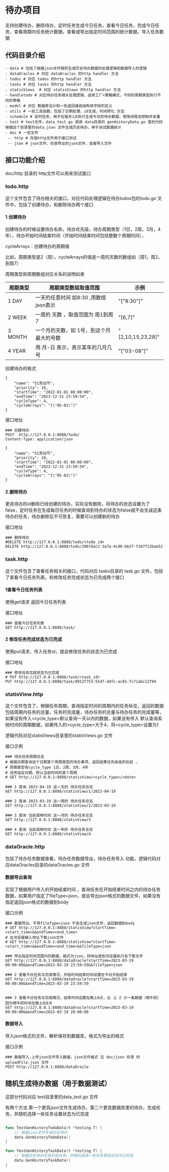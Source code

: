 # 待办项目

支持创建待办，删除待办，定时任务生成今日任务，查看今日任务，完成今日任务，查看周期内任务统计数据，查看或导出指定时间范围的统计数据，导入任务数据

## 代码目录介绍

```
- data # 包括了根据json文件随机生成历史待办数据的处理逻辑和数据导入的逻辑
- dataOracles # 对应 dataOracles 的http handler 方法
- todos # 对应 todos 的http handler 方法
- tasks # 对应 tasks 的http handler 方法
- statisViews  # 对应 statisViews 的http handler 方法
- handletodo # 对应待办任务相关处理逻辑，选用工厂+策略模式，不同的周期类型执行不同的策略
- model # 对应 数据库设计和一些返回接收结构体字段的定义
- utils # 一些工具函数，包括了日期处理，id生成，时间转化 方法
- schedule # 定时任务，用于在每天1点执行生成今日的待办数据，使用线程池控制并发量
- test # test文件，data_test.go 调用 data目录的 genHistoryData.go 里的代码根据这个目录里的data.json 文件生成历史待办，用于测试数据统计
- doc # 一些文件
 -- http # 存放http文件用于接口测试
 -- json # json文件，存放导出的json文件，或者导入文件

```



## 接口功能介绍

doc/http 目录的 http文件可以用来测试接口

### todo.http

这个文件包含了待办相关的接口，对应代码处理逻辑在待办todos包的todo.go 文件中，包括了创建待办，和删除待办两个接口

#### 1.创建待办

创建待办的时候设置待办名称，待办优先级，待办周期类型（1日，2周，3月，4年），待办开始时间结束时间（开始时间结束时间包括整数个周期时间），

cycleArrays：创建待办的周期值

比如，周期类型是2（周），cycleArrays的值是一周的天数的数组如（周1，周2，到周7）

周期类型和周期数组对应关系的说明如表

| 周期类型 | 周期类型数组取值范围                     | 示例              |
| -------- | ---------------------------------------- | ----------------- |
| 1 DAY    | 一天的任意时间 如8:30 ,用数组json表示    | "[\"8:30\"]"      |
| 2 WEEK   | 一周的 天数 ，取值范围为 周1到周7        | "[6,7]"           |
| 3 MONTH  | 一个月的天数，如 1号，到这个月最大的号数 | "[2,10,15,23,28]" |
| 4 YEAR   | 用 月-日 表示，表示某年的几月几号        | "[\"03-08\"]"     |

创建待办的格式

```
{
    "name": "51劳动节",
    "priority": 10,
    "startTime": "2022-01-01 00:00:00",
    "endTime": "2023-12-31 23:59:59",
    "cycleType": 4,
    "cycleArrays": "[\"05-01\"]"
}
```

接口地址

```http
### 创建待办
POST  http://127.0.0.1:8888/todo/
Content-Type: application/json

{
    "name": "51劳动节",
    "priority": 10,
    "startTime": "2022-01-01 00:00:00",
    "endTime": "2023-12-31 23:59:59",
    "cycleType": 4,
    "cycleArrays": "[\"05-01\"]"
}
```



#### 2.删除待办

更具待办的id删除已经创建的待办，实际没有删除，将待办的状态设置为了false，定时任务在生成每日任务的时候查询到待办的状态为false就不会生成这条待办的任务，待办删除后不可恢复，需要可以创建新的待办

接口地址

```http
### 删除待办
#DELETE http://127.0.0.1:8888/todo/<todo_id>
DELETE http://127.0.0.1:8888/todo/3967dac2-3a7a-4cd0-bb2f-f107f12bae51
```

### task.http

这个文件包含了查看任务相关的接口，代码对应 tasks目录的 task.go 文件，包括了查看今日任务列表，和修改任务完成状态为已完成两个接口

#### 1查看今日任务列表

使用get请求 返回今日任务列表

接口地址

```http
### 查看今日任务列表
GET http://127.0.0.1:8888/task/
```

#### 2 修改任务完成状态为已完成

使用put请求，传入任务id，就会修改任务的状态为已完成

接口地址

```http
### 修改任务完成状态为已完成
# PUT http://127.0.0.1:8888/task/<task_id>
PUT http://127.0.0.1:8888/task/d912f753-5547-4dfc-ac01-fc71abc12f94
```

### statisView.http

这个文件包含了，根据任务周期，查询指定时间的周期内的任务纵览，返回的数据包括周期内任务的总量，任务的完成量，待办任务的总量与待办任务的完成量等，如果没有传入<cycle_type>默认查询一天以内的数据，如果没有传入<data> 默认查询系统时间的周期数据，如果传入的<cycle_type>大于4，将<cycle_type>设置为1

逻辑代码对应statisViews目录里的statisViews.go 文件

接口示例

```http
### 待办任务周期总览
# 根据日期查询这个日期某个周期类型的待办事项，返回结果优先级高的在前 ，
# 周期类型有cycle_type 1日，2周，3月，4年
# 没传指定日期，默认当前时间的某个周期
# GET http://127.0.0.1:8888/statisView/<cycle_type>/<date>

### 1 查询 2023-04-19 这一天的 待办任务总览
GET http://127.0.0.1:8888/statisView/1/2023-04-19

### 2 查询 2023-03-19 这一周的 待办任务总览
GET http://127.0.0.1:8888/statisView/2/2023-03-19

### 3 查询 当前调用时间 这一月的 待办任务总览
GET http://127.0.0.1:8888/statisView/3

### 4 查询 当前调用时间 这一年的 待办任务总览
GET http://127.0.0.1:8888/statisView/4
```

### dataOracle.http

包括了待办任务数据查看，待办任务数据导出，待办任务导入 功能，逻辑代码对应dataOracles目录的dataOracles.go 文件

#### 数据导出查询

实现了根据用户传入的开始结束时间 ，查询任务在开始结束时间之内的待办任务数据，如果用户指定了fileType=json，就会导出json格式的数据文件，如果没有指定返回json格式的数据到body

接口示例

```http
### 数据导出，不带fileType=json 不会生成json文件，返回数据到body
# GET http://127.0.0.1:8888/statisView?startTime=<start_time>&&endTime=<end_time>
# 在浏览器输入地址下载json文件
# GET http://127.0.0.1:8888/statisView?startTime=<start_time>&&endTime=<end_time>&&fileType=json

### 导出指定时间范围内的数据，格式为json，将地址放到浏览器执行会下载文件
GET http://127.0.0.1:8888/dataOracle?startTime=2023-03-19 00:00:00&&endTime=2023-03-19 23:59:59&&fileType=json

### 2 查看今日任务与完成情况，开始时间结束时间设置在今日开始结束
GET http://127.0.0.1:8888/dataOracle?startTime=2023-03-19 00:00:00&&endTime=2023-03-19 23:59:59


### 3 查看今日任务与完成情况，结束时间设置在晚上8点，比 上 2 少一条数据（喝牛奶）因为喝牛奶时间在晚上8点半
GET http://127.0.0.1:8888/dataOracle?startTime=2023-03-19 00:00:00&&endTime=2023-03-19 20:00:00
```

#### 数据导入

导入json格式的文件，解析保存到数据库，格式为导出的格式

接口示例

```
### 数据导入,上传json文件导入数据，json文件格式 见 doc/json 目录 的 uploadFile.json 文件
POST http://127.0.0.1:8888/dataOracle
```

## 随机生成待办数据（用于数据测试）

这部分代码对应 test目录里的data_test.go 文件

有两个方法 第一个更具json文件生成待办，第二个更具数据库里的待办，生成任务，并随机选择一些任务设置状态为已完成

```go

func TestGenHistoryTodoData(t *testing.T) {
	// 根据json文件生成历史待办
	data.GenHistoryTodoData()
}

func TestGenHistoryTaskData(t *testing.T) {
	// 根据历史待办生成历史任务，并随机选择一些任务更改状态为已完成
	data.GenHistoryTaskData()
}
```

